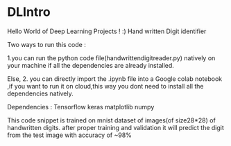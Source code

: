 # DLIntro
Hello World of Deep Learning Projects ! :) Hand written Digit identifier

Two ways to run this code :

1.you can run the python code file(handwrittendigitreader.py) natively on your machine if all the dependencies are already installed.

Else,
2. you can directly import the .ipynb file into a Google colab notebook ,if you want to run it on cloud,this way you dont need to install all the dependencies natively.

Dependencies :
Tensorflow
keras
matplotlib
numpy

This code snippet is trained on mnist dataset of images(of size28*28) of handwritten digits.
after proper training and validation it will predict the digit from the test image with accuracy of ~98%
